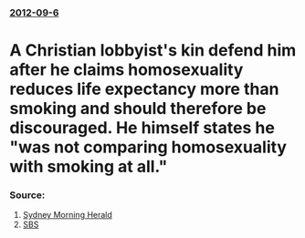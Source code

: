 ### [2012-09-6](/news/2012/09/6/index.md)

# A Christian lobbyist's kin defend him after he claims homosexuality reduces life expectancy more than smoking and should therefore be discouraged. He himself states he "was not comparing homosexuality with smoking at all." 




### Source:

1. [Sydney Morning Herald](http://news.smh.com.au/breaking-news-national/christian-lobby-defends-gay-slur-20120906-25gxe.html)
2. [SBS](http://www.sbs.com.au/news/article/1689743/Smoking-gay-quotation-misrepresented-ACL)
